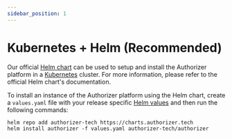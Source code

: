 ```yaml
---
sidebar_position: 1
---
```


# Kubernetes + Helm (Recommended)
Our official [Helm chart](https://github.com/authorizer-tech/helm-charts/tree/master/authorizer) can be used to setup and install the Authorizer platform in a [Kubernetes](https://kubernetes.io) cluster. For more information, please refer to the official Helm chart's documentation.

To install an instance of the Authorizer platform using the Helm chart, create a `values.yaml` file with your release specific [Helm values](https://github.com/authorizer-tech/helm-charts/tree/master/authorizer#parameters) and then run the following commands:

```console
helm repo add authorizer-tech https://charts.authorizer.tech
helm install authorizer -f values.yaml authorizer-tech/authorizer
```